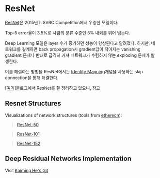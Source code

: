 # ResNet

[ResNet](http://www.arxiv.org/abs/1512.03385)은 2015년 ILSVRC Competition에서 우승한 모델이다.

Top-5 error율이 3.5%로 사람의 분류 수준인 5% 내외를 뛰어 넘는다.

Deep Learning 모델은 layer 수가 증가하면 성능이 향상된다고 알려졌다.
하지만, 네트워크를 깊게하면 back propagation시 gradient값이 작아지는
vanishing gradient 문제나 반대로 급격히 커져 네트워크가 수렴하지 않는
exploding 문제가 발생한다.

이를 해결하는 방법을 ResNet에서는 [Identity Mapping](https://arxiv.org/pdf/1603.05027.pdf)개념을 사용하는 skip connection을 통해
해결한다.

[[여기]](https://datascienceschool.net/view-notebook/958022040c544257aa7ba88643d6c032/)블로그에서 ResNet를 잘 정리하고 있으니, 참고

## Resnet Structures

Visualizations of network structures (tools from [ethereon](http://ethereon.github.io/netscope/quickstart.html)):

> [ResNet-50](http://ethereon.github.io/netscope/#/gist/db945b393d40bfa26006)

> [ResNet-101](http://ethereon.github.io/netscope/#/gist/b21e2aae116dc1ac7b50)

> [ResNet-152](http://ethereon.github.io/netscope/#/gist/d38f3e6091952b45198b)

## Deep Residual Networks Implementation

Visit [Kaiming He's Git](https://github.com/KaimingHe/deep-residual-networks)
